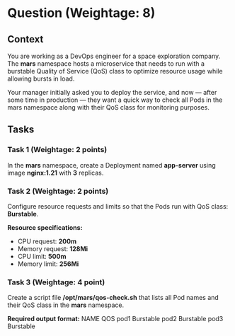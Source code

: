 # Question (Weightage: 8)

## Context
You are working as a DevOps engineer for a space exploration company. The **mars** namespace hosts a microservice that needs to run with a burstable Quality of Service (QoS) class to optimize resource usage while allowing bursts in load.

Your manager initially asked you to deploy the service, and now — after some time in production — they want a quick way to check all Pods in the mars namespace along with their QoS class for monitoring purposes.

## Tasks

### Task 1 (Weightage: 2 points)
In the **mars** namespace, create a Deployment named **app-server** using image **nginx:1.21** with **3** replicas.

### Task 2 (Weightage: 2 points)
Configure resource requests and limits so that the Pods run with QoS class: **Burstable**.

**Resource specifications:**
- CPU request: **200m**
- Memory request: **128Mi** 
- CPU limit: **500m**
- Memory limit: **256Mi**

### Task 3 (Weightage: 4 point)
Create a script file **/opt/mars/qos-check.sh** that lists all Pod names and their QoS class in the **mars** namespace.

**Required output format:**
NAME   QOS
pod1   Burstable
pod2   Burstable
pod3   Burstable
